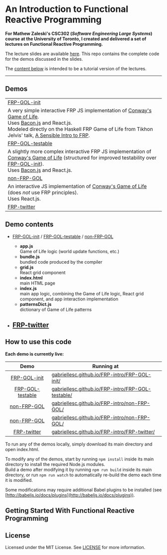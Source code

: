 # An Introduction to Functional Reactive Programming

**For Mathew Zaleski's CSC302 (*Software Engineering Large Systems*) course at the University of Toronto, I created and delivered a set of lectures on Functional Reactive Programming.**

The lecture slides are available [here](https://docs.google.com/presentation/d/e/2PACX-1vQ06TaoEe3o9Xu7FluNigjqaKwXreoPj4xYgZ-ZCAw4cXlMSPpEqAH0re11eP2_uzw7N_hpEZ33gWsG/pub?start=false&loop=false&delayms=3000). 
This repo contains the complete code for the demos discussed in the slides.

The [content below](#getting-started-with-functional-reactive-programming) is intended to be a tutorial version of the lectures.

---

## Demos

<table>
  <tbody>
    <tr><td><a href="https://github.com/gabriellesc/FRP-intro/tree/master/FRP-GOL-init">FRP-GOL-init</a></td></tr>
    <tr><td>
      A very simple interactive FRP JS implementation of <a href="https://en.wikipedia.org/wiki/Conway's_Game_of_Life">Conway's Game of Life</a>.<br />
      Uses <a href="https://github.com/baconjs/bacon.js">Bacon.js</a> and React.js.<br />
      Modeled directly on the Haskell FRP Game of Life from Tikhon Jelvis' talk, <a href="https://begriffs.com/posts/2016-07-27-tikhon-on-frp.html">A Sensible Intro to FRP</a>.
    </td></tr>
    <tr><td><a href="https://github.com/gabriellesc/FRP-intro/tree/master/FRP-GOL-testable">FRP-GOL-testable</a></td></tr>
    <tr><td>
      A slightly more complex interactive FRP JS implementation of <a href="https://en.wikipedia.org/wiki/Conway's_Game_of_Life">Conway's Game of Life</a> (structured for improved testability over <a href="https://github.com/gabriellesc/FRP-intro/tree/master/FRP-GOL-init">FRP-GOL-init</a>).<br />
      Uses <a href="https://github.com/baconjs/bacon.js">Bacon.js</a> and React.js.<br />
    </td></tr>            
    <tr><td><a href="https://github.com/gabriellesc/FRP-intro/tree/master/non-FRP-GOL">non-FRP-GOL</a></td></tr>
    <tr><td>
      An interactive JS implementation of <a href="https://en.wikipedia.org/wiki/Conway's_Game_of_Life">Conway's Game of Life</a> (does <i>not</i> use FRP principles).<br />
      Uses React.js.   
    </td></tr>   
    <tr><td><a href="https://github.com/gabriellesc/FRP-intro/tree/master/FRP-twitter">FRP-twitter</a></td></tr>
  </tbody>
</table>

## Demo contents
- [FRP-GOL-init](FRP-GOL-init) / [FRP-GOL-testable](FRP-GOL-testable) / [non-FRP-GOL](non-FRP-GOL)
  - **app.js**  
  Game of Life logic (world update functions, etc.)
  - **bundle.js**  
  bundled code produced by the compiler
  - **grid.js**  
  React grid component
  - **index.html**  
  main HTML page
  - **index.js**  
  main app logic, combining the Game of Life logic, React grid component, and app interaction implementation
  - **patternsDict.js**  
  dictionary of Game of Life patterns

- [FRP-twitter](FRP-twitter)
  - 

## How to use this code
**Each demo is currently live:**

| Demo                                 | Running at |
| :----------------------------------: | ---------- |
| [FRP-GOL-init](FRP-GOL-init)         | [gabriellesc.github.io/FRP-intro/FRP-GOL-init/](https://gabriellesc.github.io/FRP-intro/FRP-GOL-init) |
| [FRP-GOL-testable](FRP-GOL-testable) | [gabriellesc.github.io/FRP-intro/FRP-GOL-testable/](https://gabriellesc.github.io/FRP-intro/FRP-GOL-testable) |
| [non-FRP-GOL](non-FRP-GOL)           | [gabriellesc.github.io/FRP-intro/non-FRP-GOL/](https://gabriellesc.github.io/FRP-intro/non-FRP-GOL) |
| [non-FRP-GOL](non-FRP-GOL)           | [gabriellesc.github.io/FRP-intro/non-FRP-GOL/](https://gabriellesc.github.io/FRP-intro/non-FRP-GOL) |
| [FRP-twitter](FRP-twitter)           | [gabriellesc.github.io/FRP-intro/FRP-twitter/](https://gabriellesc.github.io/FRP-intro/FRP-twitter) |

To run any of the demos locally, simply download its main directory and open index.html.

To modify any of the demos, start by running `npm install` inside its main directory to install the required Node.js modules.  
Build a demo after modifying it by running `npm run build` inside its main directory, or run `npm run watch` to automatically re-build the demo each time it is modified.

Some modifications may require additional Babel plugins to be installed (see [http://babeljs.io/docs/plugins](http://babeljs.io/docs/plugins)).


## Getting Started With Functional Reactive Programming



## License
Licensed under the MIT License. See [LICENSE](LICENSE) for more information.
